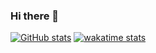 ### Hi there 👋

<!--
**jimlee2002/jimlee2002** is a ✨ _special_ ✨ repository because its `README.md` (this file) appears on your GitHub profile.

Here are some ideas to get you started:

- 🔭 I’m currently working on ...
- 🌱 I’m currently learning ...
- 👯 I’m looking to collaborate on ...
- 🤔 I’m looking for help with ...
- 💬 Ask me about ...
- 📫 How to reach me: ...
- 😄 Pronouns: ...
- ⚡ Fun fact: ...
-->

[![GitHub stats](https://github-readme-stats.vercel.app/api?username=jimlee2002&show_icons=true)](https://github.com/anuraghazra/github-readme-stats)
[![wakatime stats](https://github-readme-stats.vercel.app/api/wakatime?username=jimlee2002\&layout=compact)](https://github.com/anuraghazra/github-readme-stats)

